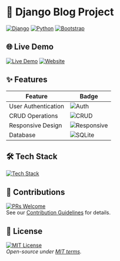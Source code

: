 # 🚀 Django Blog Project 
[![Django](https://img.shields.io/badge/Django-5.1-092E20?logo=django)](https://www.djangoproject.com/)
[![Python](https://img.shields.io/badge/Python-3.10+-3776AB?logo=python)](https://www.python.org/)
[![Bootstrap](https://img.shields.io/badge/Bootstrap-5.3-7952B3?logo=bootstrap)](https://getbootstrap.com/)

## 🌐 Live Demo 
[![Live Demo](https://img.shields.io/badge/Live_Demo-Active-success?logo=azure-pipelines)](https://pablo003.pythonanywhere.com)
[![Website](https://img.shields.io/badge/Visit_Now-FF7139?logo=google-chrome&logoColor=white)](https://pablo003.pythonanywhere.com)

## ✨ Features 
| Feature | Badge |
|---------|-------|
| User Authentication | ![Auth](https://img.shields.io/badge/Authentication-Yes-green?logo=openid) |
| CRUD Operations | ![CRUD](https://img.shields.io/badge/CRUD-Implemented-blue?logo=laravel) |
| Responsive Design | ![Responsive](https://img.shields.io/badge/Responsive-Yes-9cf?logo=responsive) |
| Database | ![SQLite](https://img.shields.io/badge/Database-SQLite-003B57?logo=sqlite) |

## 🛠️ Tech Stack
[![Tech Stack](https://skillicons.dev/icons?i=python,django,bootstrap,git,sqlite,html,css)](https://skillicons.dev)

## 🤝 Contributions
[![PRs Welcome](https://img.shields.io/badge/PRs-Welcome-brightgreen?logo=github)](CONTRIBUTING.md)  
See our [Contribution Guidelines](CONTRIBUTING.md) for details.

## 📜 License 
[![MIT License](https://img.shields.io/badge/License-MIT-red?logo=open-source-initiative)](https://opensource.org/licenses/MIT)  
_Open-source under [MIT terms](https://choosealicense.com/licenses/mit/)._
